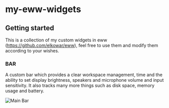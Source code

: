 # my-eww-widgets

## Getting started
This is a collection of my custom widgets in eww (https://github.com/elkowar/eww), feel free to use them and modify them according to your wishes.

### BAR
A custom bar which provides a clear workspace management, time and the ability to set display brightness, speakers and microphone volume and input sensitivity.
It also tracks many more things such as disk space, memory usage and battery.

![Main Bar](img/bar.gif)

